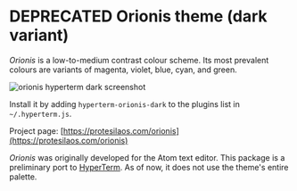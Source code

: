# DEPRECATED Orionis theme (dark variant)

*Orionis* is a low-to-medium contrast colour scheme. Its most prevalent colours are variants of magenta, violet, blue, cyan, and green.

![orionis hyperterm dark screenshot](https://raw.githubusercontent.com/protesilaos/prot16/master/orionis/hyperterm/screenshot.png)

Install it by adding `hyperterm-orionis-dark` to the plugins list in `~/.hyperterm.js`.

Project page: [https://protesilaos.com/orionis](https://protesilaos.com/orionis)

*Orionis* was originally developed for the Atom text editor. This package is a preliminary port to [HyperTerm](https://hyperterm.org/). As of now, it does not use the theme's entire palette.
